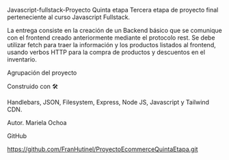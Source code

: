 Javascript-fullstack-Proyecto Quinta etapa Tercera etapa de proyecto final perteneciente al curso Javascript Fullstack.

La entrega consiste en la creación de un Backend básico que se comunique con el frontend creado anteriormente mediante el protocolo rest. Se debe utilizar fetch para traer la información y los productos listados al frontend, usando verbos HTTP para la compra de productos y descuentos en el inventario.

Agrupación del proyecto

Construido con 🛠

Handlebars, JSON, Filesystem, Express, Node JS, Javascript y Tailwind CDN.

Autor. Mariela Ochoa

GitHub

https://github.com/FranHutinel/ProyectoEcommerceQuintaEtapa.git